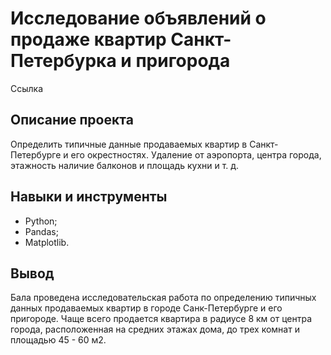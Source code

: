 # Исследование объявлений о продаже квартир Санкт-Петербурка и пригорода #
Ссылка
## Описание проекта ##
Определить типичные данные продаваемых квартир в Санкт-Петербурге и его окрестностях. Удаление от аэропорта, центра города, этажность наличие 
балконов и площадь кухни и т. д.
## Навыки и инструменты ##
- Python;
- Pandas;
- Matplotlib.
## Вывод ##
Бала проведена исследовательская работа по определению типичных данных продаваемых квартир в городе Санк-Петербурге и его пригороде. Чаще всего продается
квартира в радиусе 8 км от центра города, расположенная на средних этажах дома, до трех комнат и площадью 45 - 60 м2.
